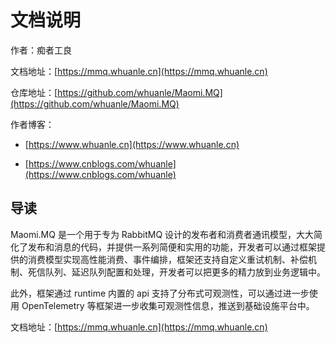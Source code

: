 # 文档说明

作者：痴者工良

文档地址：[https://mmq.whuanle.cn](https://mmq.whuanle.cn)

仓库地址：[https://github.com/whuanle/Maomi.MQ](https://github.com/whuanle/Maomi.MQ)

作者博客：

* [https://www.whuanle.cn](https://www.whuanle.cn)

* [https://www.cnblogs.com/whuanle](https://www.cnblogs.com/whuanle)



## 导读

Maomi.MQ 是一个用于专为 RabbitMQ 设计的发布者和消费者通讯模型，大大简化了发布和消息的代码，并提供一系列简便和实用的功能，开发者可以通过框架提供的消费模型实现高性能消费、事件编排，框架还支持自定义重试机制、补偿机制、死信队列、延迟队列配置和处理，开发者可以把更多的精力放到业务逻辑中。

此外，框架通过 runtime 内置的 api 支持了分布式可观测性，可以通过进一步使用 OpenTelemetry 等框架进一步收集可观测性信息，推送到基础设施平台中。



文档地址：[https://mmq.whuanle.cn](https://mmq.whuanle.cn)
